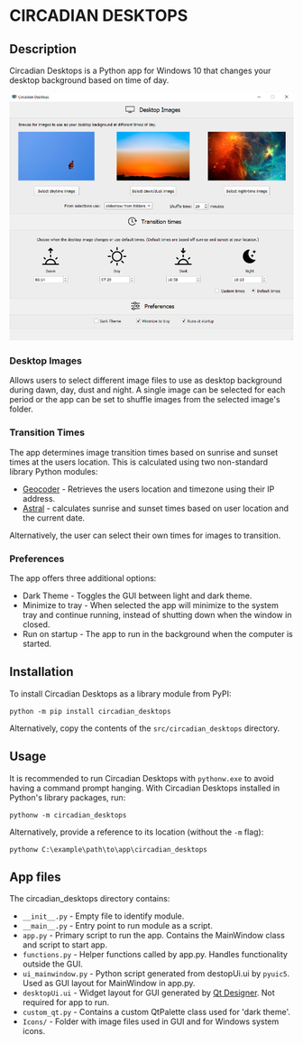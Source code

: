 # CIRCADIAN DESKTOPS

## Description

Circadian Desktops is a Python app for Windows 10 that changes your desktop background based on time of day.

![Screenshot](https://github.com/Luke943/CircadianDesktops/blob/master/screenshot.png?raw=true)

### Desktop Images
Allows users to select different image files to use as desktop background during dawn, day, dust and night.
A single image can be selected for each period or the app can be set to shuffle images from the selected image's folder.

### Transition Times
The app determines image transition times based on sunrise and sunset times at the users location.
This is calculated using two non-standard library Python modules:
- [Geocoder](https://github.com/DenisCarriere/geocoder) - Retrieves the users location and timezone using their IP address.
- [Astral](https://sffjunkie.github.io/astral/) - calculates sunrise and sunset times based on user location and the current date.

Alternatively, the user can select their own times for images to transition.

### Preferences
The app offers three additional options:
- Dark Theme - Toggles the GUI between light and dark theme.
- Minimize to tray - When selected the app will minimize to the system tray and continue running, instead of shutting down when the window in closed.
- Run on startup - The app to run in the background when the computer is started.

## Installation

To install Circadian Desktops as a library module from PyPI:
```
python -m pip install circadian_desktops
```
Alternatively, copy the contents of the `src/circadian_desktops` directory.

## Usage

It is recommended to run Circadian Desktops with `pythonw.exe` to avoid having a command prompt hanging. With Circadian Desktops installed in Python's library packages, run:
```
pythonw -m circadian_desktops
```

Alternatively, provide a reference to its location (without the `-m` flag):
```
pythonw C:\example\path\to\app\circadian_desktops
```

## App files

The circadian_desktops directory contains:
- `__init__.py` - Empty file to identify module.
- `__main__.py` - Entry point to run module as a script.
- `app.py` - Primary script to run the app. Contains the MainWindow class and script to start app.
- `functions.py` - Helper functions called by app.py. Handles functionality outside the GUI.
- `ui_mainwindow.py` - Python script generated from destopUi.ui by `pyuic5`. Used as GUI layout for MainWindow in app.py.
- `desktopUi.ui` - Widget layout for GUI generated by [Qt Designer](https://doc.qt.io/qt-6/qtdesigner-manual.html). Not required for app to run.
- `custom_qt.py` - Contains a custom QtPalette class used for 'dark theme'.
- `Icons/` - Folder with image files used in GUI and for Windows system icons.

